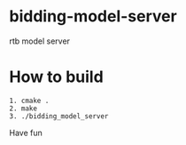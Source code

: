 # bidding-model-server
rtb model server

# How to build 
```
1. cmake .
2. make
3. ./bidding_model_server
```

Have fun
